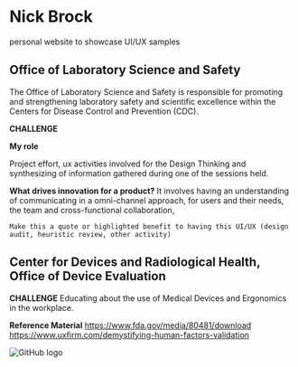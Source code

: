 # Nick Brock
personal website to showcase UI/UX samples



## Office of Laboratory Science and Safety

The Office of Laboratory Science and Safety is responsible for promoting and strengthening laboratory safety and scientific excellence within the Centers for Disease Control and Prevention (CDC).

**CHALLENGE**

**My role**

Project effort, ux activities involved for the Design Thinking and synthesizing of information gathered during one of the sessions held. 

**What drives innovation for a product?** It involves having an understanding of communicating in a omni-channel approach, for users and their needs, the team and cross-functional collaboration, 

```
Make this a quote or highlighted benefit to having this UI/UX (design audit, heuristic review, other activity) 
```

## Center for Devices and Radiological Health, Office of Device Evaluation
**CHALLENGE**
Educating about the use of Medical Devices and Ergonomics in the workplace.


**Reference Material**
https://www.fda.gov/media/80481/download
https://www.uxfirm.com/demystifying-human-factors-validation



![GitHub logo](https://github.com/images/logos/octocat-logo-1200x630.png)
